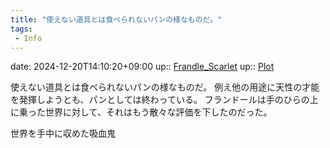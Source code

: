 ```yaml
---
title: "使えない道具とは食べられないパンの様なものだ。"
tags:
 - Info
---
```


date: 2024-12-20T14:10:20+09:00
up:: [Frandle_Scarlet](Bar/Novel/Touhou_Project/Frandle_Scarlet.md)
up:: [Plot](Bar/Novel/Chaos/Plot.md)

使えない道具とは食べられないパンの様なものだ。
例え他の用途に天性の才能を発揮しようとも、パンとしては終わっている。
フランドールは手のひらの上に乗った世界に対して、それはもう散々な評価を下したのだった。

世界を手中に収めた吸血鬼